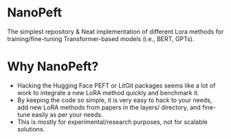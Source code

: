 # NanoPeft

The simplest repository & Neat implementation of different Lora methods for training/fine-tuning Transformer-based models (i.e., BERT, GPTs).

# Why NanoPeft?
- Hacking the Hugging Face PEFT or LitGit packages seems like a lot of work to integrate a new LoRA method quickly and benchmark it.
- By keeping the code so simple, it is very easy to hack to your needs, add new LoRA methods from papers in the layers/ directory, and fine-tune easily as per your needs.
- This is mostly for experimental/research purposes, not for scalable solutions.
